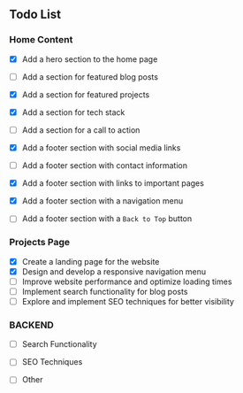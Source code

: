 
## Todo List

### Home Content 

- [X] Add a hero section to the home page
- [ ] Add a section for featured blog posts
- [X] Add a section for featured projects
- [X] Add a section for tech stack
- [ ] Add a section for a call to action
- [X] Add a footer section with social media links
- [ ] Add a footer section with contact information
- [X] Add a footer section with links to important pages
- [X] Add a footer section with a navigation menu
- [ ] Add a footer section with a `Back to Top` button


### Projects Page

- [X] Create a landing page for the website
- [X] Design and develop a responsive navigation menu
- [ ] Improve website performance and optimize loading times
- [ ] Implement search functionality for blog posts
- [ ] Explore and implement SEO techniques for better visibility

### BACKEND 

- [ ] Search Functionality
- [ ] SEO Techniques
- [ ] Other

